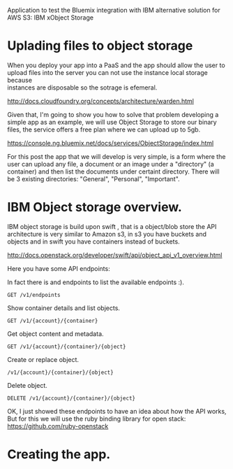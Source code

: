 Application to test the Bluemix integration with IBM alternative solution for AWS S3: IBM xObject Storage

Uplading files to object storage
================================

When you deploy your app into a PaaS and the app
should allow the user to upload files into the server
you can not use the instance local storage because  
instances are disposable so the sotrage is efemeral.

http://docs.cloudfoundry.org/concepts/architecture/warden.html

Given that, I'm going to show you how to solve that problem developing
a simple app as an example, we will use Object Storage to store our
binary files, the service offers a free plan where we can upload up to 5gb.

https://console.ng.bluemix.net/docs/services/ObjectStorage/index.html

For this post the app that we will develop is very simple,
is a form where the user can upload any file, a document or an image
under a "directory" (a container) and then list the documents
under certaint directory. There will be 3 existing directories:
"General", "Personal", "Important".

IBM Object storage overview.
============================

IBM object storage is build upon swift , that is a object/blob store
the API architecture is very similar to Amazon s3, in s3 you have
buckets and objects and in swift you have  containers instead of buckets.

http://docs.openstack.org/developer/swift/api/object_api_v1_overview.html

Here you have some API endpoints:

In fact there is and endpoints to list the available endpoints :).

```GET /v1/endpoints```

Show container details and list objects.

```GET /v1/{account}/{container}```

Get object content and metadata.

```GET /v1/{account}/{container}/{object}```

Create or replace object.

```/v1/{account}/{container}/{object}```

Delete object.

```DELETE /v1/{account}/{container}/{object}```

OK, I just showed these endpoints to have an idea about how the API works,
But for this we will use the ruby binding library for open stack:
https://github.com/ruby-openstack

Creating the app.
=================
